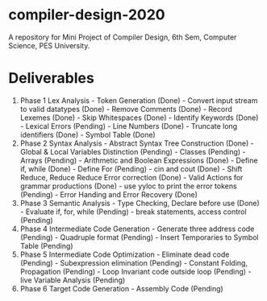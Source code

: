 # compiler-design-2020
A repository for Mini Project of Compiler Design, 6th Sem, Computer Science, PES University.
# Deliverables
  1. Phase 1 Lex Analysis
    - Token Generation (Done)
    - Convert input stream to valid datatypes (Done)
    - Remove Comments (Done)
    - Record Lexemes (Done)
    - Skip Whitespaces (Done)
    - Identify Keywords (Done)
    - Lexical Errors (Pending)
    - Line Numbers  (Done)
    - Truncate long identifiers (Done)
    - Symbol Table (Done)
  2. Phase 2 Syntax Analysis
    - Abstract Syntax Tree Construction (Done)
    - Global & Local Variables Distinction (Pending)
    - Classes (Pending)
    - Arrays (Pending)
    - Arithmetic and Boolean Expressions (Done)
    - Define if, while (Done)
    - Define For (Pending)
    - cin and cout (Done)
    - Shift Reduce, Reduce Reduce Error correction (Done)
    - Valid Actions for grammar productions (Done)
    - use yyloc to print the error tokens (Pending)
    - Error Handing and Error Recovery (Done)
  3. Phase 3 Semantic Analysis
    - Type Checking, Declare before use (Done)
    - Evaluate if, for, while (Pending)
    - break statements, access control (Pending)
  4. Phase 4 Intermediate Code Generation
    - Generate three address code (Pending)
    - Quadruple format (Pending)
    - Insert Temporaries to Symbol Table (Pending)
  5. Phase 5 Intermediate Code Optimization
    - Eliminate dead code (Pending)
    - Subexpression elimination (Pending)
    - Constant Folding, Propagation (Pending)
    - Loop Invariant code outside loop (Pending)
    - live Variable Analysis (Pending)
  6. Phase 6 Target Code Generation
    - Assembly Code (Pending)
    
